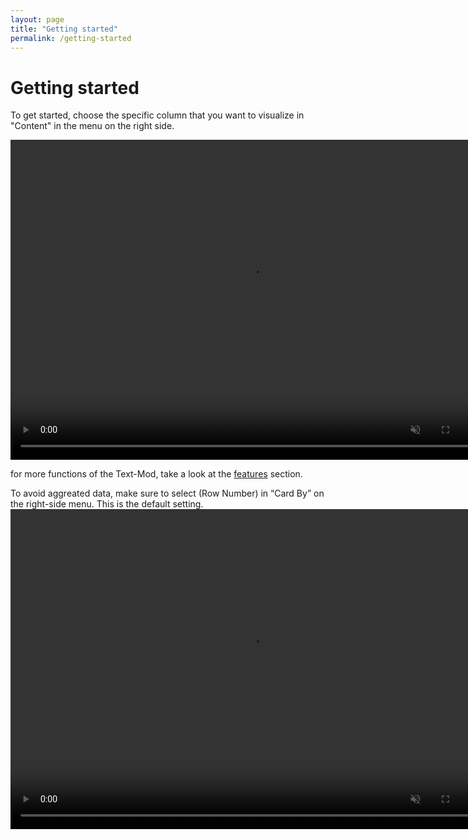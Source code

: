 ```yaml
---
layout: page
title: "Getting started"
permalink: /getting-started
---
```


# Getting started
To get started, choose the specific column that you want to visualize in "Content" in the menu on the right side.

<video controls muted width="768" height="512">
  <source src="{{ site.baseurl }}/assets/webms/select-content.webm" type="video/webm">
</video>

for more functions of the Text-Mod, take a look at the [features](features) section.

To avoid aggreated data, make sure to select (Row Number) in “Card By” on the right-side menu. This is the default setting.
<video controls muted width="768" height="512">
  <source src="{{ site.baseurl }}/assets/webms/select-row-number.webm" type="video/webm">
  Your browser does not support webm files.
</video>